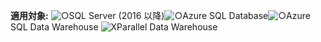 <Token>**適用対象:** ![○](media/yes.png)SQL Server (2016 以降)![○](media/yes.png)Azure SQL Database![○](media/yes.png)Azure SQL Data Warehouse ![X](media/no.png)Parallel Data Warehouse </Token>

